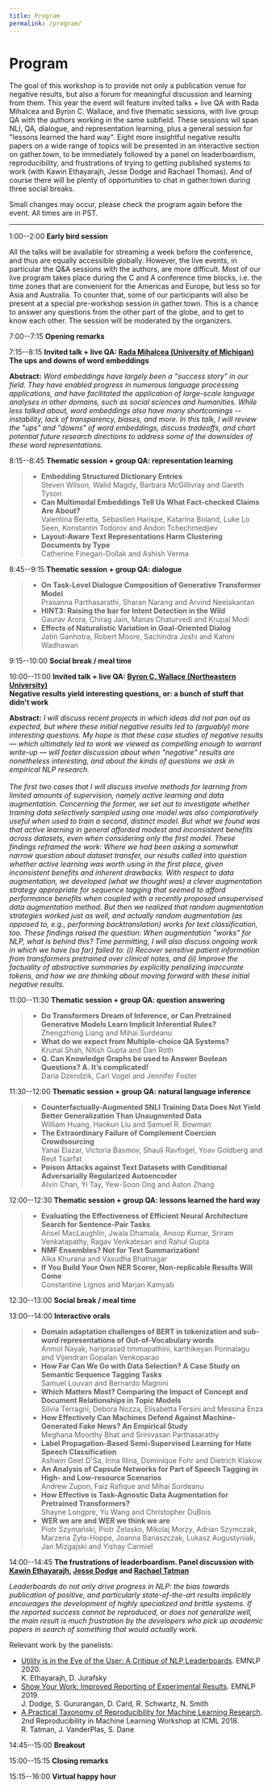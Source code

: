 ```yaml
---
title: Program
permalink: /program/
---
```


# <span class="time">Program</span>

The goal of this workshop is to provide not only a publication venue for negative results, but also a forum for meaningful discussion and learning from them. This year the event will feature invited talks + live QA with Rada Mihalcea and Byron C. Wallace, and five thematic sessions, with live group QA with the authors working in the same subfield. These sessions wil span NLI, QA, dialogue, and representation learning, plus a general session for "lessons learned the hard way". Eight more insightful negative results papers on a wide range of topics will be presented in an interactive section on gather.town, to be immediately followed by a panel on leaderboardism, reproducibility, and frustrations of trying to getting published systems to work (with Kawin Ethayarajh, Jesse Dodge and Rachael Thomas). And of course there will be plenty of opportunities to chat in gather.town during three social breaks. 

Small changes may occur, please check the program again before the event. All times are in PST.

*************

<span class="time">1:00--2:00</span> **Early bird session**

All the talks will be available for streaming a week before the conference, and thus are equally accessible globally. However, the live events, in particular the Q&A sessions with the authors, are more difficult. Most of our live program takes place during the C and A conference time blocks, i.e. the time zones that are convenient for the Americas and Europe, but less so for Asia and Australia. To counter that, some of our participants will also be present at a special pre-workshop session in gather.town. This is a chance to answer any questions from the other part of the globe, and to get to know each other. The session will be moderated by the organizers.

<span class="time">7:00--7:15</span> **Opening remarks**

<span class="time">7:15--8:15</span> **Invited talk + live QA: [Rada Mihalcea (University of Michigan)](https://web.eecs.umich.edu/~mihalcea/)** <br/>
           **The ups and downs of word embeddings**

**Abstract:** *Word embeddings have largely been a "success story" in our field. They have enabled progress in numerous language processing applications, and have facilitated the application of large-scale language analyses in other domains, such as social sciences and humanities.  While less talked about, word embeddings also have many shortcomings -- instability, lack of transparency, biases, and more. In this talk, I will review the "ups" and "downs" of word embeddings, discuss  tradeoffs, and chart potential future research directions to address some of the downsides of these word representations.*
           
<span class="time">8:15--8:45</span> **Thematic session + group QA: representation learning**

> - **Embedding Structured Dictionary Entries**<br/>
Steven Wilson, Walid Magdy, Barbara McGillivray and Gareth Tyson
> - **Can Multimodal Embeddings Tell Us What Fact-checked Claims Are About?**<br/>
Valentina Beretta, Sébastien Harispe, Katarina Boland, Luke Lo Seen, Konstantin Todorov and Andon Tchechmedjiev
> - **Layout-Aware Text Representations Harm Clustering Documents by Type**<br/>
Catherine Finegan-Dollak and Ashish Verma

<span class="time">8:45--9:15</span> **Thematic session + group QA: dialogue** 

> - **On Task-Level Dialogue Composition of Generative Transformer Model**<br/>
Prasanna Parthasarathi, Sharan Narang and Arvind Neelakantan
> - **HINT3: Raising the bar for Intent Detection in the Wild**<br/>
Gaurav Arora, Chirag Jain, Manas Chaturvedi and Krupal Modi
> - **Effects of Naturalistic Variation in Goal-Oriented Dialog**<br/>
Jatin Ganhotra, Robert Moore, Sachindra Joshi and Kahini Wadhawan

<span class="time">9:15--10:00</span> **Social break / meal time**

<span class="time">10:00--11:00</span> **Invited talk + live QA: [Byron C. Wallace (Northeastern University)](http://www.byronwallace.com/)** <br/>
             **Negative results yield interesting questions, or: a bunch of stuff that didn't work**

**Abstract:** *I will discuss recent projects in which ideas did not pan out as expected, but where these initial negative results led to (arguably) more interesting questions. My hope is that these case studies of negative results — which ultimately led to work we viewed as compelling enough to warrant write-up — will foster discussion about when "negative" results are nonetheless interesting, and about the kinds of questions we ask in empirical NLP research.* <br/><br/>
*The first two cases that I will discuss involve methods for learning from limited amounts of supervision, namely active learning and data augmentation. Concerning the former, we set out to investigate whether training data selectively sampled using one model was also comparatively useful when used to train a second, distinct model. But what we found was that active learning in general afforded modest and inconsistent benefits across datasets, even when considering only the first model. These findings reframed the work: Where we had been asking a somewhat narrow question about dataset transfer, our results called into question whether active learning was worth using in the first place, given inconsistent benefits and inherent drawbacks. With respect to data augmentation, we developed (what we thought was) a clever augmentation strategy appropriate for sequence tagging that seemed to afford performance benefits when coupled with a recently proposed unsupervised data augmentation method. But then we realized that random augmentation strategies worked just as well, and actually random augmentation (as opposed to, e.g., performing backtranslation) works for text classification, too. These findings raised the question: When augmentation "works" for NLP, what is behind this? Time permitting, I will also discuss ongoing work in which we have (so far) failed to: (i) Recover sensitive patient information from transformers pretrained over clinical notes, and (ii) Improve the factuality of abstractive summaries by explicitly penalizing inaccurate tokens, and how we are thinking about moving forward with these initial negative results.*

<span class="time">11:00--11:30</span> **Thematic session + group QA: question answering**

>  - **Do Transformers Dream of Inference, or Can Pretrained Generative Models Learn Implicit Inferential Rules?**<br/>
Zhengzhong Liang and Mihai Surdeanu
> - **What do we expect from Multiple-choice QA Systems?**<br/>
Krunal Shah, Nitish Gupta and Dan Roth
> - **Q. Can Knowledge Graphs be used to Answer Boolean Questions? A. It’s complicated!**<br/>
Daria Dzendzik, Carl Vogel and Jennifer Foster

<span class="time">11:30--12:00</span> **Thematic session + group QA: natural language inference**
>  - **Counterfactually-Augmented SNLI Training Data Does Not Yield Better Generalization Than Unaugmented Data**<br/>
William Huang, Haokun Liu and Samuel R. Bowman
> - **The Extraordinary Failure of Complement Coercion Crowdsourcing** <br/>
Yanai Elazar, Victoria Basmov, Shauli Ravfogel, Yoav Goldberg and Reut Tsarfat
> - **Poison Attacks against Text Datasets with Conditional Adversarially Regularized Autoencoder**<br/>
Alvin Chan, Yi Tay, Yew-Soon Ong and Aston Zhang
>
<span class="time">12:00--12:30</span> **Thematic session + group QA: lessons learned the hard way**
 
> - **Evaluating the Effectiveness of Efficient Neural Architecture Search for Sentence-Pair Tasks**<br/>
Ansel MacLaughlin, Jwala Dhamala, Anoop Kumar, Sriram Venkatapathy, Ragav Venkatesan and Rahul Gupta
> - **NMF Ensembles? Not for Text Summarization!**<br/>
Alka Khurana and Vasudha Bhatnagar
> - **If You Build Your Own NER Scorer, Non-replicable Results Will Come**<br/>
Constantine Lignos and Marjan Kamyab

<span class="time">12:30--13:00</span> **Social break / meal time**

<span class="time">13:00--14:00</span> **Interactive orals**

> - **Domain adaptation challenges of BERT in tokenization and sub-word representations of Out-of-Vocabulary words** <br/>
Anmol Nayak, hariprasad timmapathini, karthikeyan Ponnalagu and Vijendran Gopalan Venkoparao
> - **How Far Can We Go with Data Selection? A Case Study on Semantic Sequence Tagging Tasks** <br/>
Samuel Louvan and Bernardo Magnini 
> - **Which Matters Most? Comparing the Impact of Concept and Document Relationships in Topic Models** <br/>
Silvia Terragni, Debora Nozza, Elisabetta Fersini and Messina Enza
> - **How Effectively Can Machines Defend Against Machine-Generated Fake News? An Empirical Study** <br/>
Meghana Moorthy Bhat and Srinivasan Parthasarathy
> - **Label Propagation-Based Semi-Supervised Learning for Hate Speech Classification** <br/>
Ashwin Geet D'Sa, Irina Illina, Dominique Fohr and Dietrich Klakow
> - **An Analysis of Capsule Networks for Part of Speech Tagging in High- and Low-resource Scenarios** <br/>
Andrew Zupon, Faiz Rafique and Mihai Surdeanu
> - **How Effective is Task-Agnostic Data Augmentation for Pretrained Transformers?** <br/>
Shayne Longpre, Yu Wang and Christopher DuBois
> - **WER we are and WER we think we are** <br/>
Piotr Szymański, Piotr Żelasko, Mikolaj Morzy, Adrian Szymczak, Marzena Żyła-Hoppe, Joanna Banaszczak, Lukasz Augustyniak, Jan Mizgajski and Yishay Carmiel

<span class="time">14:00--14:45</span> **The frustrations of leaderboardism. Panel discussion with [Kawin Ethayarajh](https://kawine.github.io/), [Jesse Dodge](http://www.cs.cmu.edu/~jessed/) and [Rachael Tatman](http://www.rctatman.com/)**

*Leaderboards do not only drive progress in NLP: the bias towards publication of positive, and particularly state-of-the-art results implicitly encourages the development of highly specialized and brittle systems. If the reported success cannot be reproduced, or does not generalize well, the main result is much frustration by the developers who pick up academic papers in search of something that would actually work.*

Relevant work by the panelists:

* [Utility is in the Eye of the User: A Critique of NLP Leaderboards](https://arxiv.org/abs/2009.13888). EMNLP 2020. <br/>
K. Ethayarajh, D. Jurafsky
* [Show Your Work: Improved Reporting of Experimental Results](https://www.aclweb.org/anthology/D19-1224/). EMNLP 2019. <br/> 
J. Dodge, S. Gururangan, D. Card, R. Schwartz, N. Smith
* [A Practical Taxonomy of Reproducibility for Machine Learning Research](https://openreview.net/pdf?id=B1eYYK5QgX). 2nd Reproducibility in Machine Learning Workshop at ICML 2018.<br/>
R. Tatman, J. VanderPlas, S. Dane

<span class="time">14:45--15:00</span> **Breakout**

<span class="time">15:00--15:15</span> **Closing remarks**

<span class="time">15:15--16:00</span> **Virtual happy hour**


